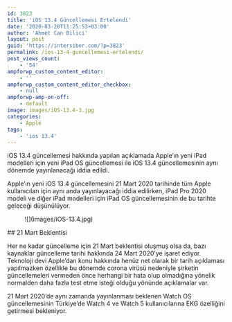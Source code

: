 ```yaml
---
id: 3823
title: 'iOS 13.4 Güncellemesi Ertelendi'
date: '2020-03-20T11:25:53+03:00'
author: 'Ahmet Can Bilici'
layout: post
guid: 'https://intersiber.com/?p=3823'
permalink: /ios-13-4-guncellemesi-ertelendi/
post_views_count:
    - '54'
ampforwp_custom_content_editor:
    - ''
ampforwp_custom_content_editor_checkbox:
    - null
ampforwp-amp-on-off:
    - default
image: images/iOS-13.4-3.jpg
categories:
    - Apple
tags:
    - 'ios 13.4'
---
```


iOS 13.4 güncellemesi hakkında yapılan açıklamada Apple’ın yeni iPad modelleri için yeni iPad OS güncellemesi ile iOS 13.4 güncellemesinin aynı dönemde yayınlanacağı iddia edildi.

Apple’ın yeni iOS 13.4 güncellemesini 21 Mart 2020 tarihinde tüm Apple kullanıcıları için aynı anda yayınlayacağı iddia edilirken, iPad Pro 2020 modeli ve diğer iPad modelleri için iPad OS güncellemesinin de bu tarihte geleceği düşünülüyor.

<figure class="wp-block-image size-large">![](images/iOS-13.4.jpg)</figure>## 21 Mart Beklentisi

Her ne kadar güncelleme için 21 Mart beklentisi oluşmuş olsa da, bazı kaynaklar güncelleme tarihi hakkında 24 Mart 2020’ye işaret ediyor. Teknoloji devi Apple’dan konu hakkında henüz net olarak bir tarih açıklaması yapılmazken özellikle bu dönemde corona virüsü nedeniyle şirketin güncellemeleri vermeden önce herhangi bir hata olup olmadığına yönelik normalden daha fazla test etme isteği olduğu yönünde açıklamalar var.

21 Mart 2020’de aynı zamanda yayınlanması beklenen Watch OS güncellemesinin Türkiye’de Watch 4 ve Watch 5 kullanıcılarına EKG özelliğini getirmesi bekleniyor.